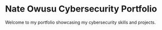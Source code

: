 # Nate Owusu Cybersecurity Portfolio

Welcome to my portfolio showcasing my cybersecurity skills and projects.